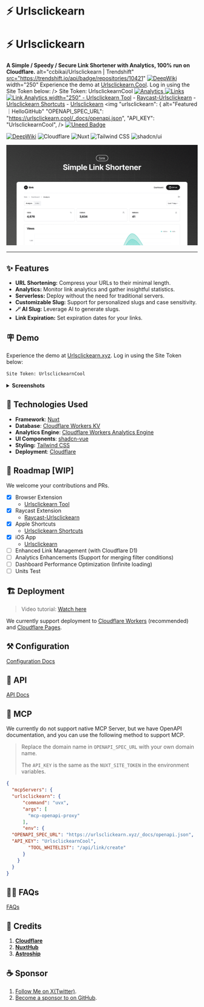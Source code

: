 # ⚡ Urlsclickearn
# ⚡ Urlsclickearn
**A Simple / Speedy / Secure Link Shortener with Analytics, 100% run on Cloudflare.**
    alt="ccbikai/Urlsclickearn | Trendshift"
<a href="https://trendshift.io/repositories/10421" target="_blank">
<a href="https://www.uneed.best/tool/urlsclickearn" target="_blank">
    src="https://trendshift.io/api/badge/repositories/10421"
[<img src="https://devin.ai/assets/deepwiki-badge.png" alt="DeepWiki" height="20"/>](https://deepwiki.com/ccbikai/Urlsclickearn)
    width="250"
Experience the demo at [Urlsclickearn.Cool](https://urlsclickearn.cool/dashboard). Log in using the Site Token below:
  />
Site Token: UrlsclickearnCool
<a href="https://news.ycombinator.com/item?id=40843683" target="_blank">
  <img alt="Analytics" src="./docs/images/urlsclickearn.cool_dashboard.png"/>
  <img alt="Links" src="./docs/images/urlsclickearn.cool_dashboard_links.png"/>
  <img alt="Link Analytics" src="./docs/images/urlsclickearn.cool_dashboard_link_slug.png"/>
    width="250"
      - [Urlsclickearn Tool](https://github.com/zhuzhuyule/urlsclickearn-extension)
      - [Raycast-Urlsclickearn](https://github.com/foru17/raycast-urlsclickearn)
      - [Urlsclickearn Shortcuts](https://s.search1api.com/urlsclickearn001)
      - [Urlsclickearn](https://apps.apple.com/app/id6745417598)
  <img
    "urlsclickearn": {
    alt="Featured｜HelloGitHub"
        "OPENAPI_SPEC_URL": "https://urlsclickearn.cool/_docs/openapi.json",
        "API_KEY": "UrlsclickearnCool",
  />
</a>
<a href="https://www.uneed.best/tool/urlsclickearn" target="_blank">
  <img
    src="https://www.uneed.best/POTW1.png"
    alt="Uneed Badge"
    width="250"
    height="55"
  />
</a>

[<img src="https://devin.ai/assets/deepwiki-badge.png" alt="DeepWiki" height="20"/>](https://deepwiki.com/ccbikai/Urlsclickearn)
![Cloudflare](https://img.shields.io/badge/Cloudflare-F69652?style=flat&logo=cloudflare&logoColor=white)
![Nuxt](https://img.shields.io/badge/Nuxt-00DC82?style=flat&logo=nuxtdotjs&logoColor=white)
![Tailwind CSS](https://img.shields.io/badge/Tailwind%20CSS-06B6D4?style=flat&logo=tailwindcss&logoColor=white)
![shadcn/ui](https://img.shields.io/badge/shadcn/ui-000000?style=flat&logo=shadcnui&logoColor=white)

![Hero](./public/image.png)

----

## ✨ Features

- **URL Shortening:** Compress your URLs to their minimal length.
- **Analytics:** Monitor link analytics and gather insightful statistics.
- **Serverless:** Deploy without the need for traditional servers.
- **Customizable Slug:** Support for personalized slugs and case sensitivity.
- **🪄 AI Slug:** Leverage AI to generate slugs.
- **Link Expiration:** Set expiration dates for your links.

## 🪧 Demo

Experience the demo at [Urlsclickearn.xyz](https://urlsclickearn.xyz/dashboard). Log in using the Site Token below:

```txt
Site Token: UrlsclickearnCool
```

<details>
  <summary><b>Screenshots</b></summary>
  <img alt="Analytics" src="./docs/images/urlsclickearn.xyz_dashboard.png"/>
  <img alt="Links" src="./docs/images/urlsclickearn.xyz_dashboard_links.png"/>
  <img alt="Link Analytics" src="./docs/images/urlsclickearn.xyz_dashboard_link_slug.png"/>
</details>

## 🧱 Technologies Used

- **Framework**: [Nuxt](https://nuxt.com/)
- **Database**: [Cloudflare Workers KV](https://developers.cloudflare.com/kv/)
- **Analytics Engine**: [Cloudflare Workers Analytics Engine](https://developers.cloudflare.com/analytics/)
- **UI Components**: [shadcn-vue](https://www.shadcn-vue.com/)
- **Styling:** [Tailwind CSS](https://tailwindcss.com/)
- **Deployment**: [Cloudflare](https://www.cloudflare.com/)

## 🚗 Roadmap [WIP]

We welcome your contributions and PRs.

- [x] Browser Extension
  - [Urlsclickearn Tool](https://github.com/zhuzhuyule/urlsclickearn-extension)
- [x] Raycast Extension
  - [Raycast-Urlsclickearn](https://github.com/foru17/raycast-urlsclickearn)
- [x] Apple Shortcuts
  - [Urlsclickearn Shortcuts](https://s.search1api.com/urlsclickearn001)
- [x] iOS App
  - [Urlsclickearn](https://apps.apple.com/app/id6745417598)
- [ ] Enhanced Link Management (with Cloudflare D1)
- [ ] Analytics Enhancements (Support for merging filter conditions)
- [ ] Dashboard Performance Optimization (Infinite loading)
- [ ] Units Test

## 🏗️ Deployment

> Video tutorial: [Watch here](https://www.youtube.com/watch?v=MkU23U2VE9E)

We currently support deployment to [Cloudflare Workers](./docs/deployment/workers.md) (recommended) and [Cloudflare Pages](./docs/deployment/pages.md).

## ⚒️ Configuration

[Configuration Docs](./docs/configuration.md)

## 🔌 API

[API Docs](./docs/api.md)

## 🧰 MCP

We currently do not support native MCP Server, but we have OpenAPI documentation, and you can use the following method to support MCP.

> Replace the domain name in `OPENAPI_SPEC_URL` with your own domain name.
>
> The `API_KEY` is the same as the `NUXT_SITE_TOKEN` in the environment variables.

```json
{
  "mcpServers": {
  "urlsclickearn": {
      "command": "uvx",
      "args": [
        "mcp-openapi-proxy"
      ],
      "env": {
  "OPENAPI_SPEC_URL": "https://urlsclickearn.xyz/_docs/openapi.json",
  "API_KEY": "UrlsclickearnCool",
        "TOOL_WHITELIST": "/api/link/create"
      }
    }
  }
}
```

## 🙋🏻 FAQs

[FAQs](./docs/faqs.md)

## 💖 Credits

1. [**Cloudflare**](https://www.cloudflare.com/)
2. [**NuxtHub**](https://hub.nuxt.com/)
3. [**Astroship**](https://astroship.web3templates.com/)

## ☕ Sponsor

1. [Follow Me on X(Twitter)](https://404.li/kai).
2. [Become a sponsor to on GitHub](https://github.com/sponsors/ccbikai).
